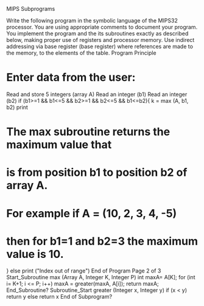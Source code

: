MIPS Subprograms


Write the following program in the symbolic language of the MIPS32 processor. You are using
appropriate comments to document your program. You implement the program and the
its subroutines exactly as described below, making proper use of registers
and processor memory. Use indirect addressing via
base register (base register) where references are made to the memory, to the elements of the table.
Program Principle
# Enter data from the user:
Read and store 5 integers (array A)
Read an integer (b1)
Read an integer (b2)
if (b1>=1 && b1<=5 && b2>=1 && b2<=5 && b1<=b2){
k = max (A, b1, b2)
print
# The max subroutine returns the maximum value that
# is from position b1 to position b2 of array A.
# For example if A = (10, 2, 3, 4, -5)
# then for b1=1 and b2=3 the maximum value is 10.
}
else
print ("Index out of range")
End of Program
Page 2 of 3
Start_Subroutine max (Array A, Integer K, Integer P)
int maxA= A[K];
for (int i= K+1; i <= P; i++)
  maxA = greater(maxA, A[i]);
return maxA;
End_Subroutine?
Subroutine_Start greater (Integer x, Integer y)
if (x < y)
return y
else
  return x
End of Subprogram?
